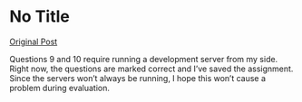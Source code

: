 # No Title

[Original Post](https://discourse.onlinedegree.iitm.ac.in/t/161120/133)

<p>Questions 9 and 10 require running a development server from my side. Right now, the questions are marked correct and I’ve saved the assignment. Since the servers won’t always be running, I hope this won’t cause a problem during evaluation.</p>